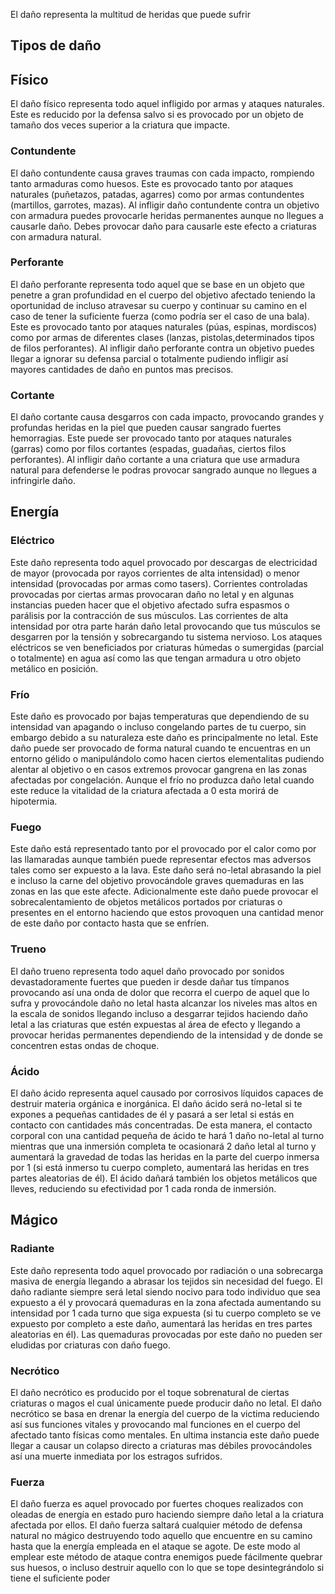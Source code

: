 El daño representa la multitud de heridas que puede sufrir

## Tipos de daño

## Físico

El daño físico representa todo aquel infligido por armas y ataques naturales. Este es reducido por la defensa salvo si es provocado por un objeto de tamaño dos veces superior a la criatura que impacte.

### Contundente

El daño contundente causa graves traumas con cada impacto, rompiendo tanto armaduras como huesos. Este es provocado tanto por ataques naturales (puñetazos, patadas, agarres) como por armas contundentes (martillos, garrotes, mazas). Al infligir daño contundente contra un objetivo con armadura puedes provocarle heridas permanentes aunque no llegues a causarle daño. Debes provocar daño para causarle este efecto a criaturas con armadura natural.

### Perforante

El daño perforante representa todo aquel que se base en un objeto que penetre a gran profundidad en el cuerpo del objetivo afectado teniendo la oportunidad de incluso atravesar su cuerpo y continuar su camino en el caso de tener la suficiente fuerza (como podría ser el caso de una bala). Este es provocado tanto por ataques naturales (púas, espinas, mordiscos) como por armas de diferentes clases (lanzas, pistolas,determinados tipos de filos perforantes). Al infligir daño perforante contra un objetivo puedes llegar a ignorar su defensa parcial o totalmente pudiendo infligir así mayores cantidades de daño en puntos mas precisos.

### Cortante

El daño cortante causa desgarros con cada impacto, provocando grandes y profundas heridas en la piel que pueden causar sangrado fuertes hemorragias. Este puede ser provocado tanto por ataques naturales (garras) como por filos cortantes (espadas, guadañas, ciertos filos perforantes). Al infligir daño cortante a una criatura que use armadura natural para defenderse le podras provocar sangrado aunque no llegues a infringirle daño.

## Energía

### Eléctrico

Este daño representa todo aquel provocado por descargas de electricidad de mayor (provocada por rayos corrientes de alta intensidad) o menor intensidad (provocadas por armas como tasers). Corrientes controladas provocadas por ciertas armas provocaran daño no letal y en algunas instancias pueden hacer que el objetivo afectado sufra espasmos o parálisis por la contracción de sus músculos. Las corrientes de alta intensidad por otra parte harán daño letal provocando que tus músculos se desgarren por la tensión y sobrecargando tu sistema nervioso. Los ataques eléctricos se ven beneficiados por criaturas húmedas o sumergidas (parcial o totalmente) en agua así como las que tengan armadura u otro objeto metálico en posición.

### Frío

Este daño es provocado por bajas temperaturas que dependiendo de su intensidad van apagando o incluso congelando partes de tu cuerpo, sin embargo debido a su naturaleza este daño es principalmente no letal. Este daño puede ser provocado de forma natural cuando te encuentras en un entorno gélido o  manipulándolo como hacen ciertos elementalitas pudiendo alentar al objetivo o en casos extremos provocar gangrena en las zonas afectadas por congelación. Aunque el frío no produzca daño letal cuando este reduce la vitalidad de la criatura afectada a 0 esta morirá de hipotermia.

### Fuego

Este daño está representado tanto por el provocado por el calor como por las llamaradas aunque también puede representar efectos mas adversos tales como ser expuesto a la lava. Este daño será no-letal abrasando la piel e incluso la carne del objetivo provocándole graves quemaduras en las zonas en las que este afecte. Adicionalmente este daño puede provocar el sobrecalentamiento de objetos metálicos portados por criaturas o presentes en el entorno haciendo que estos provoquen una cantidad menor de este daño por contacto hasta que se enfríen.

### Trueno

El daño trueno representa todo aquel daño provocado por sonidos devastadoramente fuertes que pueden ir desde dañar tus tímpanos provocando así una onda de dolor que recorra el cuerpo de aquel que lo sufra y provocándole daño no letal hasta alcanzar los niveles mas altos en la escala de sonidos llegando incluso a desgarrar tejidos haciendo daño letal a las criaturas que estén expuestas al área de efecto y llegando a provocar heridas permanentes dependiendo de la intensidad y de donde se concentren estas ondas de choque.

### Ácido

El daño ácido representa aquel causado por corrosivos líquidos capaces de destruir materia orgánica e inorgánica. El daño ácido será no-letal si te expones a pequeñas cantidades de él y pasará a ser letal si estás en contacto con cantidades más concentradas. De esta manera, el contacto corporal con una cantidad pequeña de ácido te hará 1 daño no-letal al turno mientras que una inmersión completa te ocasionará 2 daño letal al turno y aumentará la gravedad de todas las heridas en la parte del cuerpo inmersa por 1 (si está inmerso tu cuerpo completo, aumentará las heridas en tres partes aleatorias de él). El ácido dañará también los objetos metálicos que lleves, reduciendo su efectividad por 1 cada ronda de inmersión.

## Mágico

### Radiante

Este daño representa todo aquel provocado por radiación o una sobrecarga masiva de energía llegando a abrasar los tejidos sin necesidad del fuego. El daño radiante siempre será letal siendo nocivo para todo individuo que sea expuesto a él y provocará quemaduras en la zona afectada aumentando su intensidad por 1 cada turno que siga expuesta (si tu cuerpo completo se ve expuesto por completo a este daño, aumentará las heridas en tres partes aleatorias en él). Las quemaduras provocadas por este daño no pueden ser eludidas por criaturas con daño fuego.

### Necrótico

El daño necrótico es producido por el toque sobrenatural de ciertas criaturas o magos el cual únicamente puede producir daño no letal. El daño necrótico se basa en drenar la energía del cuerpo de la victima reduciendo así sus funciones vitales y provocando mal funciones en el cuerpo del afectado tanto físicas como mentales. En ultima instancia este daño puede llegar a causar un colapso directo a criaturas mas débiles provocándoles así una muerte inmediata por los estragos sufridos.

### Fuerza

El daño fuerza es aquel provocado por fuertes choques realizados con oleadas de energía en estado puro haciendo siempre daño letal a la criatura afectada por ellos. El daño fuerza saltará cualquier método de defensa natural no mágico destruyendo todo aquello que encuentre en su camino hasta que la energía empleada en el ataque se agote. De este modo al emplear este método de ataque contra enemigos puede fácilmente quebrar sus huesos, o incluso destruir aquello con lo que se tope desintegrándolo si tiene el suficiente poder


